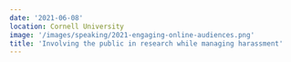 ```yaml
---
date: '2021-06-08'
location: Cornell University
image: '/images/speaking/2021-engaging-online-audiences.png'
title: 'Involving the public in research while managing harassment'
---
```

